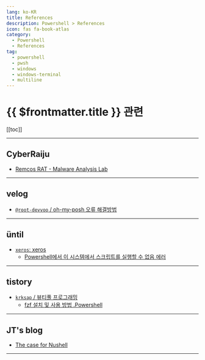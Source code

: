```yaml
---
lang: ko-KR
title: References
description: Powershell > References
icon: fas fa-book-atlas
category:
  - Powershell
  - References
tag: 
  - powershell
  - pwsh
  - windows
  - windows-terminal
  - multiline
---
```


# {{ $frontmatter.title }} 관련

[[toc]]

---

## CyberRaiju

- [Remcos RAT - Malware Analysis Lab](https://www.jaiminton.com/reverse-engineering/remcos)

---

## <VPIcon icon="iconfont icon-velog"/>velog

- [`@root-devvoo` / oh-my-posh 오류 해결방법](https://velog.io/@root-devvoo/oh-my-posh-%EC%98%A4%EB%A5%98-%ED%95%B4%EA%B2%B0%EB%B0%A9%EB%B2%95)

<!-- END: velog.io -->

---

## üntil

- [`xeros`: xeros](https://until.blog/@xeros)
  - [Powershell에서 이 시스템에서 스크립트를 실행할 수 없음 에러](https://until.blog/@xeros/powershell%EC%97%90%EC%84%9C-%EC%9D%B4-%EC%8B%9C%EC%8A%A4%ED%85%9C%EC%97%90%EC%84%9C-%EC%8A%A4%ED%81%AC%EB%A6%BD%ED%8A%B8%EB%A5%BC-%EC%8B%A4%ED%96%89%ED%95%A0-%EC%88%98-%EC%97%86%EC%9D%8C-%EC%97%90%EB%9F%AC)
  <!-- END: xeros -->
<!-- END: until.blog -->

---

## tistory

- [`krksap` / 뷰티풀 프로그래밍](https://krksap.tistory.com/m/)
  - [fzf 설치 및 사용 방법 .Powershell](https://krksap.tistory.com/m/2328)
  <!-- END: krksap -->
<!-- END: tistory.com -->

---

## JT's blog

- [The case for Nushell](https://www.jntrnr.com/case-for-nushell)

---

<TagLinks />
